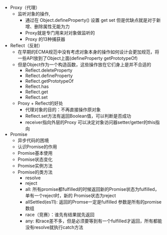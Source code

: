 - Proxy（代理）
  - 监听对象的操作, 
    - 通过在 Object.defineProperty() 设置 get set 但是优缺点就是对于新增、删除属性无能为力
    - Proxy就是专门用来对对象做监听的
    - Proxy 的13种捕获器
- Reflect（反射）
  - 在早期的ECMA规范中没有考虑对象本身的操作如何设计会更加规范，将一些API放到了Object上面(defineProperty getPrototypeOf)
  - 但是Object作为一个构造函数，这些操作放在它们身上是并不合适的
    - Reflect.deleteProperty
    - Reflect.defineProperty
    - Reflect.getPrototypeOf
    - Reflect.has
    - Reflect.get
    - Reflect.set
  - Proxy + Reflect的好处 
    - 代理对象的目的：不再直接操作原对象
    - Reflect.set方法有返回Boolean值，可以判断是否成功
    - receiver指向外层的Proxy 可以决定对象访问器setter/getter的this指向
- Promise
  - 异步代码的困境
  - 认识Promise的作用
  - Promise基本使用
  - Promise状态变化
  - Promise实例方法
  - Promise的类方法
    - resolve
    - reject
    - all: 所有promise都fulfilled的时候返回新的Promise状态为fulfilled，单有一个reject时，新的 Promise状态为reject
    - allSettled(es11): 返回的Promse一定是fulfilled 参数是所有的promise数组 
    - race（竞赛）：谁先有结果就先返回
    - any: 和race差不多，但是必须要等到有一个fulfilled才返回，所有都能没有resolve就执行catch方法